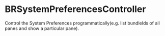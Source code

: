 # BRSystemPreferencesController
Control the System Preferences programmatically(e.g. list bundleIds of all panes and show a particular pane).
